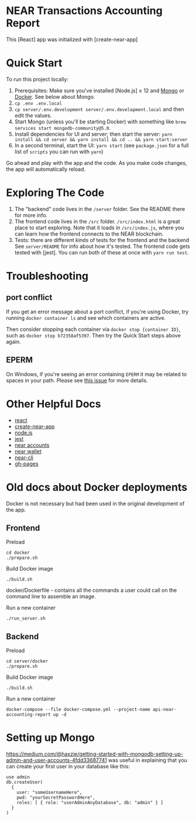 # NEAR Transactions Accounting Report

This [React] app was initialized with [create-near-app]

# Quick Start

To run this project locally:

1. Prerequisites: Make sure you've installed [Node.js] ≥ 12 and [Mongo](https://www.mongodb.com/docs/manual/tutorial/install-mongodb-on-os-x/) or [Docker](https://docs.docker.com/get-docker/). See below about Mongo.
1. `cp .env .env.local`
1. `cp server/.env.development server/.env.development.local` and then edit the values.
1. Start Mongo (unless you'll be starting Docker) with something like `brew services start mongodb-community@5.0`.
1. Install dependencies for UI and server; then start the server: `yarn install && cd server && yarn install && cd .. && yarn start:server`
1. In a second terminal, start the UI: `yarn start` (see `package.json` for a full list of `scripts` you can run with `yarn`)

Go ahead and play with the app and the code. As you make code changes, the app will automatically reload.

# Exploring The Code

1. The "backend" code lives in the `/server` folder. See the README there for
   more info.
2. The frontend code lives in the `/src` folder. `/src/index.html` is a great
   place to start exploring. Note that it loads in `/src/index.js`, where you
   can learn how the frontend connects to the NEAR blockchain.
3. Tests: there are different kinds of tests for the frontend and the backend
   See `server/README` for info about how it's tested. The frontend code gets
   tested with [jest]. You can run both of these at once with `yarn run test`.

# Troubleshooting

## port conflict

If you get an error message about a port conflict, if you're using Docker, try running `docker container ls` and see which containers are active.

Then consider stopping each container via `docker stop {container ID}`, such as `docker stop b72358af5397`. Then try the Quick Start steps above again.

## EPERM

On Windows, if you're seeing an error containing `EPERM` it may be related to spaces in your path. Please see [this issue](https://github.com/zkat/npx/issues/209) for more details.

# Other Helpful Docs

- [react](https://reactjs.org/)
- [create-near-app](https://github.com/near/create-near-app)
- [node.js](https://nodejs.org/en/download/package-manager/)
- [jest](https://jestjs.io/)
- [near accounts](https://docs.near.org/docs/concepts/account)
- [near wallet](https://wallet.testnet.near.org/)
- [near-cli](https://github.com/near/near-cli)
- [gh-pages](https://github.com/tschaub/gh-pages)

# Old docs about Docker deployments

Docker is not necessary but had been used in the original development of the app.

## Frontend

Preload

    cd docker
    ./prepare.sh

Build Docker image

    ./build.sh

docker/Dockerfile - contains all the commands a user could call on the command line to assemble an image.

Run a new container

    ./run_server.sh

## Backend

Preload

    cd server/docker
    ./prepare.sh

Build Docker image

    ./build.sh

Run a new container

    docker-compose --file docker-compose.yml --project-name api-near-accounting-report up -d

# Setting up Mongo

https://medium.com/@haxzie/getting-started-with-mongodb-setting-up-admin-and-user-accounts-4fdd33687741 was useful in explaining that you can create your first user in your database like this:

```
use admin
db.createUser(
  {
    user: "someUsernameHere",
    pwd: "yourSecretPasswordHere",
    roles: [ { role: "userAdminAnyDatabase", db: "admin" } ]
  }
)
```
